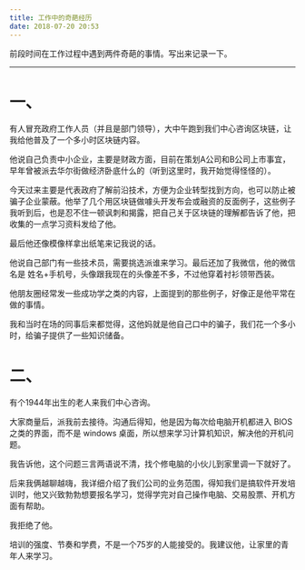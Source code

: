 ```yaml
---
title: 工作中的奇葩经历
date: 2018-07-20 20:53
---
```

前段时间在工作过程中遇到两件奇葩的事情。写出来记录一下。
<!--more-->

---

# 一、

有人冒充政府工作人员（并且是部门领导），大中午跑到我们中心咨询区块链，让我给他普及了一个多小时区块链内容。

他说自己负责中小企业，主要是财政方面，目前在策划A公司和B公司上市事宜，早年曾被派去华尔街做经济卧底什么的（听到这里时，我开始觉得怪怪的）。

今天过来主要是代表政府了解前沿技术，方便为企业转型找到方向，也可以防止被骗子企业蒙蔽。他举了几个用区块链做噱头开发布会或融资的反面例子，这些例子我听到后，也是忍不住一顿讽刺和揭露，把自己关于区块链的理解都告诉了他，把收集的一点学习资料发给了他。

最后他还像模像样拿出纸笔来记我说的话。

他说自己部门有一些技术员，需要挑选派谁来学习。最后还加了我微信，他的微信名是 姓名+手机号，头像跟我现在的头像差不多，不过他穿着衬衫领带西装。

他朋友圈经常发一些成功学之类的内容，上面提到的那些例子，好像正是他平常在做的事情。

我和当时在场的同事后来都觉得，这他妈就是他自己口中的骗子，我们花一个多小时，给骗子提供了一些知识储备。

# 二、

有个1944年出生的老人来我们中心咨询。

大家商量后，派我前去接待。沟通后得知，他是因为每次给电脑开机都进入 BIOS 之类的界面，而不是 windows 桌面，所以想来学习计算机知识，解决他的开机问题。

我告诉他，这个问题三言两语说不清，找个修电脑的小伙儿到家里调一下就好了。

后来我俩越聊越嗨，我详细介绍了我们公司的业务范围，得知我们是搞软件开发培训时，他又兴致勃勃想要报名学习，觉得学完对自己操作电脑、交易股票、开机方面有帮助。

我拒绝了他。

培训的强度、节奏和学费，不是一个75岁的人能接受的。我建议他，让家里的青年人来学习。